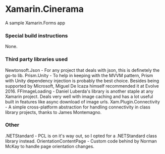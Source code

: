 # Xamarin.Cinerama
A sample Xamarin.Forms app

### Special build instructions
None.

### Third party libraries used
Newtonsoft.Json - For any project that deals with json, this is definetely the go-to lib.
Prism.Unity - To help in keeping with the MVVM pattern, Prism with Unity dependency injection is probably the best choice. Besides being supported by Microsoft, Miguel De Icaza himself recommended it at Evolve 2016.
FFImageLoading - Daniel Luberda's library is another staple at any Xamarin project. Deals very well with image caching and has a lot useful built in features like async download of image urls.
Xam.Plugin.Connectivity - A simple cross-platform abstraction for handling connectivity in class library projects, thanks to James Montemagno.

### Other
.NETStandard - PCL is on it's way out, so I opted for a .NETStandard class library instead.
OrientationContentPage - Custom code behind by Norman McKay to handle page orientation changes.
